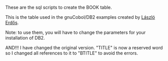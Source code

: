 These are the sql scripts to create the BOOK table.

This is the table used in the gnuCobol/DB2 examples
created by [László Erdős](https://sourceforge.net/p/gnucobol/contrib/HEAD/tree/trunk/samples/DBsample/DB2/).

Note: to use them, you will have to change the parameters for your installation of DB2.

AND!!! I have changed the original version.
"TITLE" is now a reserved word so I changed all references to it to "BTITLE" to avoid the errors.
